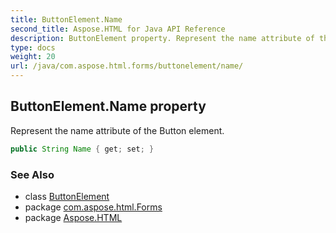 ```yaml
---
title: ButtonElement.Name
second_title: Aspose.HTML for Java API Reference
description: ButtonElement property. Represent the name attribute of the Button element
type: docs
weight: 20
url: /java/com.aspose.html.forms/buttonelement/name/
---
```

## ButtonElement.Name property

Represent the name attribute of the Button element.

```java
public String Name { get; set; }
```

### See Also

* class [ButtonElement](../)
* package [com.aspose.html.Forms](../../buttonelement/)
* package [Aspose.HTML](../../../)
